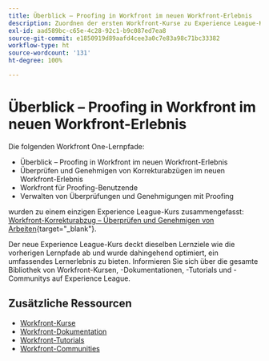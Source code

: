 ```yaml
---
title: Überblick – Proofing in Workfront im neuen Workfront-Erlebnis
description: Zuordnen der ersten Workfront-Kurse zu Experience League-Kursen
exl-id: aad589bc-c65e-4c28-92c1-b9c087ed7ea8
source-git-commit: e1850919d89aafd4cee3a0c7e83a98c71bc33382
workflow-type: ht
source-wordcount: '131'
ht-degree: 100%

---
```


# Überblick – Proofing in Workfront im neuen Workfront-Erlebnis

Die folgenden Workfront One-Lernpfade:

* Überblick – Proofing in Workfront im neuen Workfront-Erlebnis
* Überprüfen und Genehmigen von Korrekturabzügen im neuen Workfront-Erlebnis
* Workfront für Proofing-Benutzende
* Verwalten von Überprüfungen und Genehmigungen mit Proofing

wurden zu einem einzigen Experience League-Kurs zusammengefasst: [Workfront-Korrekturabzug – Überprüfen und Genehmigen von Arbeiten](https://experienceleague.adobe.com/?recommended=Workfront-L-1-2022.1.proof&amp;lang=de){target="_blank"}.

Der neue Experience League-Kurs deckt dieselben Lernziele wie die vorherigen Lernpfade ab und wurde dahingehend optimiert, ein umfassendes Lernerlebnis zu bieten.  Informieren Sie sich über die gesamte Bibliothek von Workfront-Kursen, -Dokumentationen, -Tutorials und -Communitys auf Experience League.

## Zusätzliche Ressourcen

* [Workfront-Kurse](https://experienceleague.adobe.com/?lang=de&amp;Solution=Workfront#courses)
* [Workfront-Dokumentation](https://experienceleague.adobe.com/docs/workfront.html?lang=de)
* [Workfront-Tutorials](https://experienceleague.adobe.com/docs/workfront-learn/tutorials-workfront/home.html?lang=de)
* [Workfront-Communities](https://experienceleaguecommunities.adobe.com/t5/workfront/ct-p/workfront)
